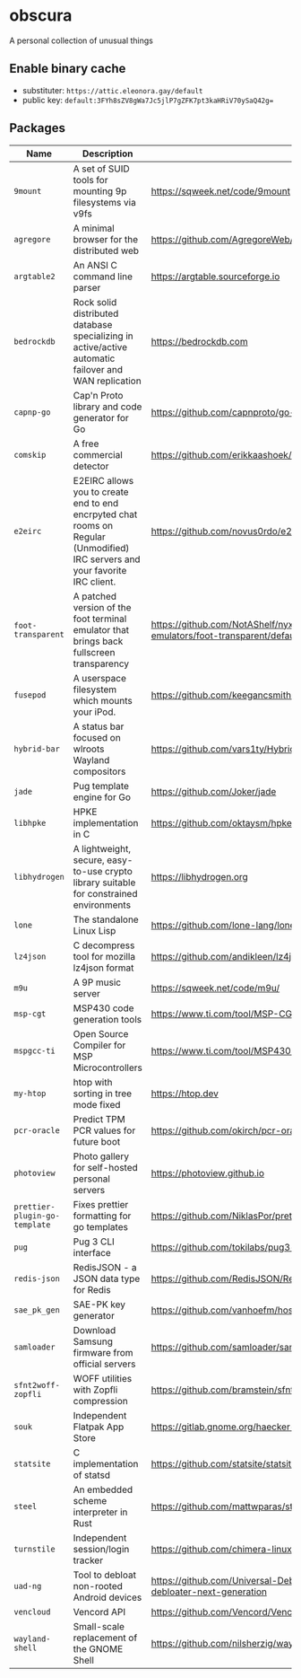 # obscura
A personal collection of unusual things

## Enable binary cache
  * substituter: `https://attic.eleonora.gay/default`
  * public key:  `default:3FYh8sZV8gWa7Jc5jlP7gZFK7pt3kaHRiV70ySaQ42g=`

## Packages

| Name | Description | Homepage |
|------|-------------|----------|
|`9mount`|A set of SUID tools for mounting 9p filesystems via v9fs|https://sqweek.net/code/9mount|
|`agregore`|A minimal browser for the distributed web|https://github.com/AgregoreWeb/agregore-browser|
|`argtable2`|An ANSI C command line parser|https://argtable.sourceforge.io|
|`bedrockdb`|Rock solid distributed database specializing in active/active automatic failover and WAN replication|https://bedrockdb.com|
|`capnp-go`|Cap'n Proto library and code generator for Go|https://github.com/capnproto/go-capnp|
|`comskip`|A free commercial detector|https://github.com/erikkaashoek/Comskip|
|`e2eirc`|E2EIRC allows you to create end to end encrpyted chat rooms on Regular (Unmodified) IRC servers and your favorite IRC client.|https://github.com/novus0rdo/e2eirc|
|`foot-transparent`|A patched version of the foot terminal emulator that brings back fullscreen transparency|https://github.com/NotAShelf/nyxpkgs/blob/main/pkgs/applications/terminal-emulators/foot-transparent/default.nix|
|`fusepod`|A userspace filesystem which mounts your iPod.|https://github.com/keegancsmith/FUSEPod|
|`hybrid-bar`|A status bar focused on wlroots Wayland compositors|https://github.com/vars1ty/HybridBar|
|`jade`|Pug template engine for Go|https://github.com/Joker/jade|
|`libhpke`|HPKE implementation in C|https://github.com/oktaysm/hpke|
|`libhydrogen`|A lightweight, secure, easy-to-use crypto library suitable for constrained environments|https://libhydrogen.org|
|`lone`|The standalone Linux Lisp|https://github.com/lone-lang/lone|
|`lz4json`|C decompress tool for mozilla lz4json format|https://github.com/andikleen/lz4json|
|`m9u`|A 9P music server|https://sqweek.net/code/m9u/|
|`msp-cgt`|MSP430 code generation tools|https://www.ti.com/tool/MSP-CGT|
|`mspgcc-ti`|Open Source Compiler for MSP Microcontrollers|https://www.ti.com/tool/MSP430-GCC-OPENSOURCE|
|`my-htop`|htop with sorting in tree mode fixed|https://htop.dev|
|`pcr-oracle`|Predict TPM PCR values for future boot|https://github.com/okirch/pcr-oracle|
|`photoview`|Photo gallery for self-hosted personal servers|https://photoview.github.io|
|`prettier-plugin-go-template`|Fixes prettier formatting for go templates|https://github.com/NiklasPor/prettier-plugin-go-template|
|`pug`|Pug 3 CLI interface|https://github.com/tokilabs/pug3-cli|
|`redis-json`|RedisJSON - a JSON data type for Redis|https://github.com/RedisJSON/RedisJSON|
|`sae_pk_gen`|SAE-PK key generator|https://github.com/vanhoefm/hostap-wpa3|
|`samloader`|Download Samsung firmware from official servers|https://github.com/samloader/samloader|
|`sfnt2woff-zopfli`|WOFF utilities with Zopfli compression|https://github.com/bramstein/sfnt2woff-zopfli|
|`souk`|Independent Flatpak App Store|https://gitlab.gnome.org/haecker-felix/souk|
|`statsite`|C implementation of statsd|https://github.com/statsite/statsite|
|`steel`|An embedded scheme interpreter in Rust|https://github.com/mattwparas/steel|
|`turnstile`|Independent session/login tracker|https://github.com/chimera-linux/turnstile|
|`uad-ng`|Tool to debloat non-rooted Android devices|https://github.com/Universal-Debloater-Alliance/universal-android-debloater-next-generation|
|`vencloud`|Vencord API|https://github.com/Vencord/Vencloud|
|`wayland-shell`|Small-scale replacement of the GNOME Shell|https://github.com/nilsherzig/wayland-shell|
